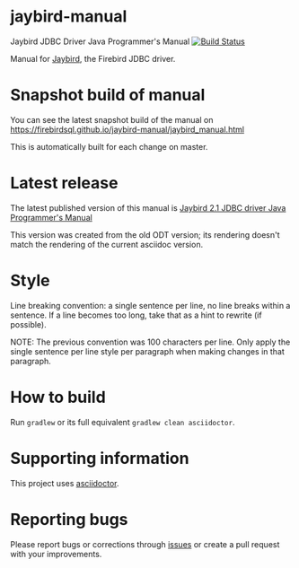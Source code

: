 # jaybird-manual
Jaybird JDBC Driver Java Programmer's Manual [![Build Status](https://travis-ci.com/FirebirdSQL/jaybird-manual.svg?branch=master)](https://travis-ci.com/FirebirdSQL/jaybird-manual)

Manual for [Jaybird](https://github.com/FirebirdSQL/jaybird), the Firebird JDBC driver.

Snapshot build of manual
========================

You can see the latest snapshot build of the manual on https://firebirdsql.github.io/jaybird-manual/jaybird_manual.html

This is automatically built for each change on master.

Latest release
==============

The latest published version of this manual is [Jaybird 2.1 JDBC driver Java Programmer's Manual](https://www.firebirdsql.org/file/documentation/drivers_documentation/Jaybird_2_1_JDBC_driver_manual.pdf)

This version was created from the old ODT version; its rendering doesn't match
the rendering of the current asciidoc version.

Style
=====

Line breaking convention: a single sentence per line, no line breaks within a sentence. If a line 
becomes too long, take that as a hint to rewrite (if possible).

NOTE: The previous convention was 100 characters per line. Only apply the single sentence per line style
per paragraph when making changes in that paragraph.

How to build
============

Run `gradlew` or its full equivalent `gradlew clean asciidoctor`.

Supporting information
======================

This project uses [asciidoctor](https://asciidoctor.org/).

Reporting bugs
==============

Please report bugs or corrections through [issues](https://github.com/FirebirdSQL/jaybird-manual/issues) or create a pull request with your improvements.
